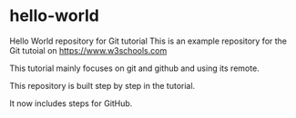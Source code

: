 # hello-world

Hello World repository for Git tutorial
This is an example repository for the Git tutoial on https://www.w3schools.com

This tutorial mainly focuses on git and github and using its remote.

This repository is built step by step in the tutorial.

It now includes steps for GitHub.
